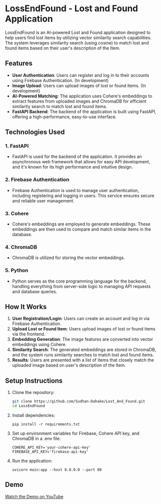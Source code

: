 # LossEndFound - Lost and Found Application

LossEndFound is an AI-powered Lost and Found application designed to help users find lost items by utilizing vector similarity search capabilities. The system leverages similarity search (using cosine) to match lost and found items based on their user's description of the Item.

## Features

- **User Authentication**: Users can register and log in to their accounts using Firebase Authentication. (In development)
- **Image Upload**: Users can upload images of lost or found items. (In development)
- **AI-Powered Matching**: The application uses Cohere's embeddings to extract features from uploaded images and ChromaDB for efficient similarity search to match lost and found items.
- **FastAPI Backend**: The backend of the application is built using FastAPI, offering a high-performance, easy-to-use interface.

## Technologies Used

### 1. **FastAPI**
   - FastAPI is used for the backend of the application. It provides an asynchronous web framework that allows for easy API development, and it's known for its high performance and intuitive design.

### 2. **Firebase Authentication**
   - Firebase Authentication is used to manage user authentication, including registering and logging in users. This service ensures secure and reliable user management.

### 3. **Cohere**
   - Cohere's embeddings are employed to generate embeddings. These embeddings are then used to compare and match similar items in the database.

### 4. **ChromaDB**
   - ChromaDB is utilized for storing the vector embeddings.

### 5. **Python**
   - Python serves as the core programming language for the backend, handling everything from server-side logic to managing API requests and database queries.

## How It Works

1. **User Registration/Login**: Users can create an account and log in via Firebase Authentication.
2. **Upload Lost or Found Item**: Users upload images of lost or found items via the frontend.
3. **Embedding Generation**: The image features are converted into vector embeddings using Cohere.
4. **Similarity Search**: The generated embeddings are stored in ChromaDB, and the system runs similarity searches to match lost and found items.
5. **Results**: Users are presented with a list of items that closely match the uploaded image based on user's description of the Item.

## Setup Instructions

1. Clone the repository:

   ```bash
   git clone https://github.com/Sudhan-Dahake/Lost_And_Found.git
   cd LossEndFound
   ```

2. Install dependencies:

   ```
   pip install -r requirements.txt
   ```

3. Set up environment variables for Firebase, Cohere API key, and ChromaDB in a .env file:

   ```
   COHERE_API_KEY='your-cohere-api-key'
   FIREBASE_API_KEY='firebase-api-key'
   ```

4. Run the application:

   ```
   uvicorn main:app --host 0.0.0.0 --port 80
   ```


## Demo
[Watch the Demo on YouTube](https://youtu.be/Jl3UXhts0GA)
